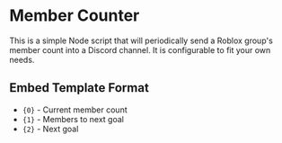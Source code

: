 # Member Counter
This is a simple Node script that will periodically send a Roblox group's member count into a Discord channel. It is configurable to fit your own needs.

## Embed Template Format
* `{0}` - Current member count
* `{1}` - Members to next goal
* `{2}` - Next goal
